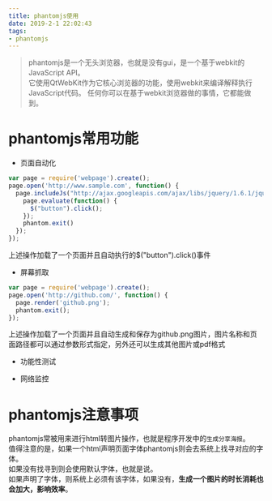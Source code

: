 ```yaml
---
title: phantomjs使用
date: 2019-2-1 22:02:43
tags:
- phantomjs
---
```


> phantomjs是一个无头浏览器，也就是没有gui，是一个基于webkit的JavaScript API。      
它使用QtWebKit作为它核心浏览器的功能，使用webkit来编译解释执行JavaScript代码。
任何你可以在基于webkit浏览器做的事情，它都能做到。

# phantomjs常用功能
- 页面自动化
```javascript
var page = require('webpage').create();
page.open('http://www.sample.com', function() {
  page.includeJs("http://ajax.googleapis.com/ajax/libs/jquery/1.6.1/jquery.min.js", function() {
    page.evaluate(function() {
      $("button").click();
    });
    phantom.exit()
  });
});
```
上述操作加载了一个页面并且自动执行的$("button").click()事件

- 屏幕抓取
```javascript
var page = require('webpage').create();
page.open('http://github.com/', function() {
  page.render('github.png');
  phantom.exit();
});
```
上述操作加载了一个页面并且自动生成和保存为github.png图片，图片名称和页面路径都可以通过参数形式指定，另外还可以生成其他图片或pdf格式

- 功能性测试

- 网络监控

# phantomjs注意事项
phantomjs常被用来进行html转图片操作，也就是程序开发中的`生成分享海报`。    
值得注意的是，如果一个html声明页面字体phantomjs则会去系统上找寻对应的字体。    
如果没有找寻到则会使用默认字体，也就是说。    
如果声明了字体，则系统上必须有该字体，如果没有，**生成一个图片的时长消耗也会加大，影响效率**。
